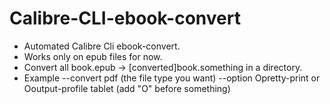 # Calibre-CLI-ebook-convert

- Automated Calibre Cli ebook-convert.
- Works only on epub files for now.
- Convert all book.epub -> [converted]book.something in a directory.
- Example --convert pdf (the file type you want) --option Opretty-print or Ooutput-profile tablet (add "O" before something)
